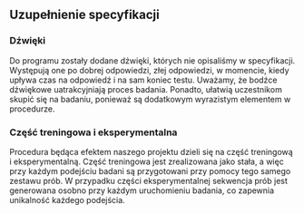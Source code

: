 ## Uzupełnienie specyfikacji
### Dźwięki
Do programu zostały dodane dźwięki, których nie opisaliśmy w specyfikacji.
Występują one po dobrej odpowiedzi, złej odpowiedzi, w momencie, kiedy upływa czas na odpowiedź i na sam koniec testu.
Uważamy, że bodźce dźwiękowe uatrakcyjniają proces badania.
Ponadto, ułatwią uczestnikom skupić się na badaniu, ponieważ są dodatkowym wyrazistym elementem w procedurze.
### Część treningowa i eksperymentalna
Procedura będąca efektem naszego projektu dzieli się na część treningową i eksperymentalną.
Część treningowa jest zrealizowana jako stała, a więc przy każdym podejściu badani są przygotowani przy pomocy tego samego zestawu prób.
W przypadku części eksperymentalnej sekwencja prób jest generowana osobno przy każdym uruchomieniu badania, co zapewnia unikalność każdego podejścia.
